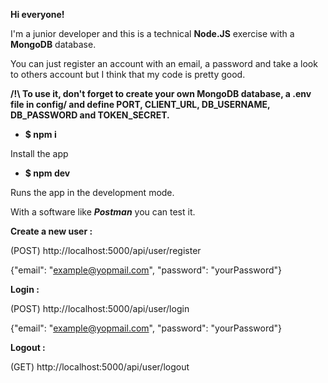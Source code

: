 **Hi everyone!**

  

I'm a junior developer and this is a technical **Node.JS** exercise with a **MongoDB** database.

  

You can just register an account with an email, a password and take a look to others account but I think that my code is pretty good.

  

**/!\ To use it, don't forget to create your own MongoDB database, a .env file in config/ and define PORT, CLIENT_URL, DB_USERNAME, DB_PASSWORD and TOKEN_SECRET.**

  

- **$ npm i**

Install the app

  

- **$ npm dev**

Runs the app in the development mode.

  

With a software like ***Postman*** you can test it.

  

**Create a new user :**

(POST) http://localhost:5000/api/user/register

{"email": "example@yopmail.com", "password": "yourPassword"}

  

**Login :**

(POST) http://localhost:5000/api/user/login

{"email": "example@yopmail.com", "password": "yourPassword"}

  

**Logout :**

(GET) http://localhost:5000/api/user/logout
